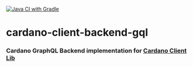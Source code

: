 [![Java CI with Gradle](https://github.com/bloxbean/cardano-client-backend-gql/actions/workflows/gradle.yml/badge.svg)](https://github.com/bloxbean/cardano-client-backend-gql/actions/workflows/gradle.yml)

# cardano-client-backend-gql

### Cardano GraphQL Backend implementation for [Cardano Client Lib](https://github.com/bloxbean/cardano-client-lib)

